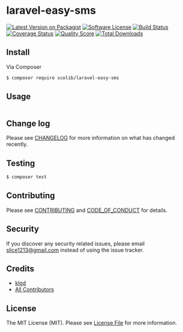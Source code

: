 # laravel-easy-sms

[![Latest Version on Packagist][ico-version]][link-packagist]
[![Software License][ico-license]](LICENSE.md)
[![Build Status][ico-travis]][link-travis]
[![Coverage Status][ico-scrutinizer]][link-scrutinizer]
[![Quality Score][ico-code-quality]][link-code-quality]
[![Total Downloads][ico-downloads]][link-downloads]

## Install

Via Composer

``` bash
$ composer require scolib/laravel-easy-sms
```

## Usage

``` php

```

## Change log

Please see [CHANGELOG](CHANGELOG.md) for more information on what has changed recently.

## Testing

``` bash
$ composer test
```

## Contributing

Please see [CONTRIBUTING](CONTRIBUTING.md) and [CODE_OF_CONDUCT](CODE_OF_CONDUCT.md) for details.

## Security

If you discover any security related issues, please email slice1213@gmail.com instead of using the issue tracker.

## Credits

- [klgd][link-author]
- [All Contributors][link-contributors]

## License

The MIT License (MIT). Please see [License File](LICENSE.md) for more information.

[ico-version]: https://img.shields.io/packagist/v/scolib/laravel-easy-sms.svg?style=flat-square
[ico-license]: https://img.shields.io/badge/license-MIT-brightgreen.svg?style=flat-square
[ico-travis]: https://img.shields.io/travis/scolib/laravel-easy-sms/master.svg?style=flat-square
[ico-scrutinizer]: https://img.shields.io/scrutinizer/coverage/g/scolib/laravel-easy-sms.svg?style=flat-square
[ico-code-quality]: https://img.shields.io/scrutinizer/g/scolib/laravel-easy-sms.svg?style=flat-square
[ico-downloads]: https://img.shields.io/packagist/dt/scolib/laravel-easy-sms.svg?style=flat-square

[link-packagist]: https://packagist.org/packages/scolib/laravel-easy-sms
[link-travis]: https://travis-ci.org/scolib/laravel-easy-sms
[link-scrutinizer]: https://scrutinizer-ci.com/g/scolib/laravel-easy-sms/code-structure
[link-code-quality]: https://scrutinizer-ci.com/g/scolib/laravel-easy-sms
[link-downloads]: https://packagist.org/packages/scolib/laravel-easy-sms
[link-author]: https://github.com/klgd
[link-contributors]: ../../contributors
